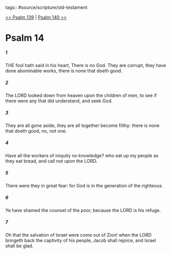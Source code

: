 tags:: #source/scripture/old-testament

[<< Psalm 139](source/scripture/old-testament/19_Psalms/Psalm_139.md) | [Psalm 140 >>](source/scripture/old-testament/19_Psalms/Psalm_140.md)

# Psalm 14

##### 1

THE fool hath said in his heart, There is no God. They are corrupt, they have done abominable works, there is none that doeth good.

##### 2

The LORD looked down from heaven upon the children of men, to see if there were any that did understand, and seek God.

##### 3

They are all gone aside, they are all together become filthy: there is none that doeth good, no, not one.

##### 4

Have all the workers of iniquity no knowledge? who eat up my people as they eat bread, and call not upon the LORD.

##### 5

There were they in great fear: for God is in the generation of the righteous.

##### 6

Ye have shamed the counsel of the poor, because the LORD is his refuge.

##### 7

Oh that the salvation of Israel were come out of Zion! when the LORD bringeth back the captivity of his people, Jacob shall rejoice, and Israel shall be glad.
